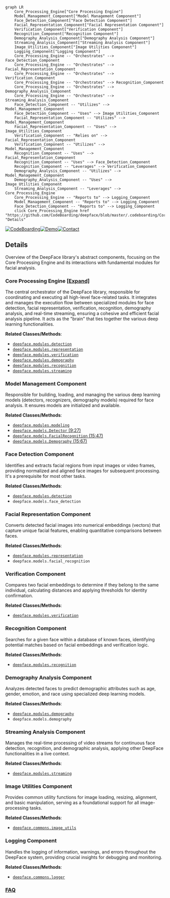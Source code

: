 ```mermaid
graph LR
    Core_Processing_Engine["Core Processing Engine"]
    Model_Management_Component["Model Management Component"]
    Face_Detection_Component["Face Detection Component"]
    Facial_Representation_Component["Facial Representation Component"]
    Verification_Component["Verification Component"]
    Recognition_Component["Recognition Component"]
    Demography_Analysis_Component["Demography Analysis Component"]
    Streaming_Analysis_Component["Streaming Analysis Component"]
    Image_Utilities_Component["Image Utilities Component"]
    Logging_Component["Logging Component"]
    Core_Processing_Engine -- "Orchestrates" --> Face_Detection_Component
    Core_Processing_Engine -- "Orchestrates" --> Facial_Representation_Component
    Core_Processing_Engine -- "Orchestrates" --> Verification_Component
    Core_Processing_Engine -- "Orchestrates" --> Recognition_Component
    Core_Processing_Engine -- "Orchestrates" --> Demography_Analysis_Component
    Core_Processing_Engine -- "Orchestrates" --> Streaming_Analysis_Component
    Face_Detection_Component -- "Utilizes" --> Model_Management_Component
    Face_Detection_Component -- "Uses" --> Image_Utilities_Component
    Facial_Representation_Component -- "Utilizes" --> Model_Management_Component
    Facial_Representation_Component -- "Uses" --> Image_Utilities_Component
    Verification_Component -- "Relies on" --> Facial_Representation_Component
    Verification_Component -- "Utilizes" --> Model_Management_Component
    Recognition_Component -- "Uses" --> Facial_Representation_Component
    Recognition_Component -- "Uses" --> Face_Detection_Component
    Recognition_Component -- "Leverages" --> Verification_Component
    Demography_Analysis_Component -- "Utilizes" --> Model_Management_Component
    Demography_Analysis_Component -- "Uses" --> Image_Utilities_Component
    Streaming_Analysis_Component -- "Leverages" --> Core_Processing_Engine
    Core_Processing_Engine -- "Reports to" --> Logging_Component
    Model_Management_Component -- "Reports to" --> Logging_Component
    Face_Detection_Component -- "Reports to" --> Logging_Component
    click Core_Processing_Engine href "https://github.com/CodeBoarding/deepface/blob/master/.codeboarding/Core_Processing_Engine.md" "Details"
```

[![CodeBoarding](https://img.shields.io/badge/Generated%20by-CodeBoarding-9cf?style=flat-square)](https://github.com/CodeBoarding/GeneratedOnBoardings)[![Demo](https://img.shields.io/badge/Try%20our-Demo-blue?style=flat-square)](https://www.codeboarding.org/demo)[![Contact](https://img.shields.io/badge/Contact%20us%20-%20contact@codeboarding.org-lightgrey?style=flat-square)](mailto:contact@codeboarding.org)

## Details

Overview of the DeepFace library's abstract components, focusing on the Core Processing Engine and its interactions with fundamental modules for facial analysis.

### Core Processing Engine [[Expand]](./Core_Processing_Engine.md)
The central orchestrator of the DeepFace library, responsible for coordinating and executing all high-level face-related tasks. It integrates and manages the execution flow between specialized modules for face detection, facial representation, verification, recognition, demography analysis, and real-time streaming, ensuring a cohesive and efficient facial analysis pipeline. It acts as the "brain" that ties together the various deep learning functionalities.


**Related Classes/Methods**:

- <a href="https://github.com/CodeBoarding/deepface/blob/master/deepface/modules/detection.py" target="_blank" rel="noopener noreferrer">`deepface.modules.detection`</a>
- <a href="https://github.com/CodeBoarding/deepface/blob/master/deepface/modules/representation.py" target="_blank" rel="noopener noreferrer">`deepface.modules.representation`</a>
- <a href="https://github.com/CodeBoarding/deepface/blob/master/deepface/modules/verification.py" target="_blank" rel="noopener noreferrer">`deepface.modules.verification`</a>
- <a href="https://github.com/CodeBoarding/deepface/blob/master/deepface/modules/demography.py" target="_blank" rel="noopener noreferrer">`deepface.modules.demography`</a>
- <a href="https://github.com/CodeBoarding/deepface/blob/master/deepface/modules/recognition.py" target="_blank" rel="noopener noreferrer">`deepface.modules.recognition`</a>
- <a href="https://github.com/CodeBoarding/deepface/blob/master/deepface/modules/streaming.py" target="_blank" rel="noopener noreferrer">`deepface.modules.streaming`</a>


### Model Management Component
Responsible for building, loading, and managing the various deep learning models (detectors, recognizers, demography models) required for face analysis. It ensures models are initialized and available.


**Related Classes/Methods**:

- <a href="https://github.com/CodeBoarding/deepface/blob/master/deepface/modules/modeling.py" target="_blank" rel="noopener noreferrer">`deepface.modules.modeling`</a>
- <a href="https://github.com/CodeBoarding/deepface/blob/master/deepface/models/Detector.py#L9-L27" target="_blank" rel="noopener noreferrer">`deepface.models.Detector` (9:27)</a>
- <a href="https://github.com/CodeBoarding/deepface/blob/master/deepface/models/FacialRecognition.py#L15-L47" target="_blank" rel="noopener noreferrer">`deepface.models.FacialRecognition` (15:47)</a>
- <a href="https://github.com/CodeBoarding/deepface/blob/master/deepface/models/Demography.py#L15-L67" target="_blank" rel="noopener noreferrer">`deepface.models.Demography` (15:67)</a>


### Face Detection Component
Identifies and extracts facial regions from input images or video frames, providing normalized and aligned face images for subsequent processing. It's a prerequisite for most other tasks.


**Related Classes/Methods**:

- <a href="https://github.com/CodeBoarding/deepface/blob/master/deepface/modules/detection.py" target="_blank" rel="noopener noreferrer">`deepface.modules.detection`</a>
- `deepface.models.face_detection`


### Facial Representation Component
Converts detected facial images into numerical embeddings (vectors) that capture unique facial features, enabling quantitative comparisons between faces.


**Related Classes/Methods**:

- <a href="https://github.com/CodeBoarding/deepface/blob/master/deepface/modules/representation.py" target="_blank" rel="noopener noreferrer">`deepface.modules.representation`</a>
- `deepface.models.facial_recognition`


### Verification Component
Compares two facial embeddings to determine if they belong to the same individual, calculating distances and applying thresholds for identity confirmation.


**Related Classes/Methods**:

- <a href="https://github.com/CodeBoarding/deepface/blob/master/deepface/modules/verification.py" target="_blank" rel="noopener noreferrer">`deepface.modules.verification`</a>


### Recognition Component
Searches for a given face within a database of known faces, identifying potential matches based on facial embeddings and verification logic.


**Related Classes/Methods**:

- <a href="https://github.com/CodeBoarding/deepface/blob/master/deepface/modules/recognition.py" target="_blank" rel="noopener noreferrer">`deepface.modules.recognition`</a>


### Demography Analysis Component
Analyzes detected faces to predict demographic attributes such as age, gender, emotion, and race using specialized deep learning models.


**Related Classes/Methods**:

- <a href="https://github.com/CodeBoarding/deepface/blob/master/deepface/modules/demography.py" target="_blank" rel="noopener noreferrer">`deepface.modules.demography`</a>
- `deepface.models.demography`


### Streaming Analysis Component
Manages the real-time processing of video streams for continuous face detection, recognition, and demographic analysis, applying other DeepFace functionalities in a live context.


**Related Classes/Methods**:

- <a href="https://github.com/CodeBoarding/deepface/blob/master/deepface/modules/streaming.py" target="_blank" rel="noopener noreferrer">`deepface.modules.streaming`</a>


### Image Utilities Component
Provides common utility functions for image loading, resizing, alignment, and basic manipulation, serving as a foundational support for all image-processing tasks.


**Related Classes/Methods**:

- <a href="https://github.com/CodeBoarding/deepface/blob/master/deepface/commons/image_utils.py" target="_blank" rel="noopener noreferrer">`deepface.commons.image_utils`</a>


### Logging Component
Handles the logging of information, warnings, and errors throughout the DeepFace system, providing crucial insights for debugging and monitoring.


**Related Classes/Methods**:

- <a href="https://github.com/CodeBoarding/deepface/blob/master/deepface/commons/logger.py" target="_blank" rel="noopener noreferrer">`deepface.commons.logger`</a>




### [FAQ](https://github.com/CodeBoarding/GeneratedOnBoardings/tree/main?tab=readme-ov-file#faq)
